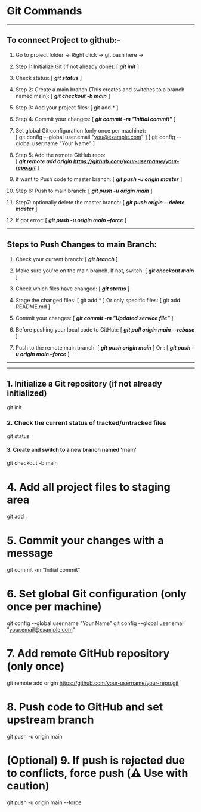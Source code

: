 # Git Commands

---

## To connect Project to github:-
1.	Go to project folder -> Right click -> git bash here ->
2.	Step 1: Initialize Git (if not already done):      [   ***git init***   ]
3.	Check status: [  ***git status***   ]
4.	Step 2: Create a main branch (This creates and switches to a branch named main):   [   ***git checkout -b  main***   ]
5.	Step 3: Add your project files:   [   git add *   ]
6.	Step 4: Commit your changes:   [   ***git commit -m "Initial commit"***   ]
7.	Set global Git configuration (only once per machine):  
[   git config --global user.email "you@example.com"   ]
[   git config --global user.name "Your Name"   ]

8.	Step 5: Add the remote GitHub repo:    
[   ***git remote add origin https://github.com/your-username/your-repo.git***   ]

9.	if want to Push code to master branch:  [   ***git push -u origin master***   ]
10.	Step 6: Push to main branch:  [   ***git push -u origin main***   ]
11.	Step7: optionally delete the master branch:   [   ***git push origin --delete master***   ]
12.	If got error:    [   ***git push -u origin main –force***   ]

---

## Steps to Push Changes to main Branch:
1.	Check your current branch:   [   ***git branch***   ]
2.	Make sure you're on the main branch. If not, switch:   [   ***git checkout main***   ]
3.	Check which files have changed:    [   ***git status***   ]
4.	Stage the changed files:   [   git add *   ]
Or only specific files:  [   git add README.md   ]

5.	Commit your changes:   [   ***git commit -m "Updated service file"***   ]
6.	Before pushing your local code to GitHub:    [   ***git pull origin main --rebase***   ]
7.	Push to the remote main branch:   [   ***git push origin main***   ]
Or :    [   ***git push -u origin main –force***   ]

---
---


## 1. Initialize a Git repository (if not already initialized)
git init

### 2. Check the current status of tracked/untracked files
git status

#### 3. Create and switch to a new branch named 'main'
git checkout -b main

# 4. Add all project files to staging area
git add .

# 5. Commit your changes with a message
git commit -m "Initial commit"

# 6. Set global Git configuration (only once per machine)
git config --global user.name "Your Name"
git config --global user.email "your.email@example.com"

# 7. Add remote GitHub repository (only once)
git remote add origin https://github.com/your-username/your-repo.git

# 8. Push code to GitHub and set upstream branch
git push -u origin main

# (Optional) 9. If push is rejected due to conflicts, force push (⚠️ Use with caution)
git push -u origin main --force






